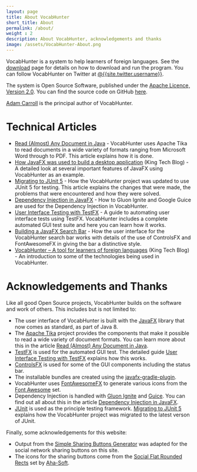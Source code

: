 ```yaml
---
layout: page
title: About VocabHunter
short_title: About
permalink: /about/
weight : 2
description: About VocabHunter, acknowledgements and thanks
image: /assets/VocabHunter-About.png
---
```


VocabHunter is a system to help learners of foreign languages.  See the [download] page for details on how to download and run the program.  You can follow VocabHunter on Twitter at [@{{site.twitter.username}}]({{site.twitter.link}}).

The system is Open Source Software, published under the [Apache Licence, Version 2.0].  You can find the source code on GitHub [here][GitHub].

[Adam Carroll] is the principal author of VocabHunter.

# Technical Articles

* [Read (Almost) Any Document in Java] - VocabHunter uses Apache Tika to read documents in a wide variety of formats ranging from Microsoft Word through to PDF.  This article explains how it is done.
* [How JavaFX was used to build a desktop application] (King Tech Blog) - A detailed look at several important features of JavaFX using VocabHunter as an example.
* [Migrating to JUnit 5] - How the VocabHunter project was updated to use JUnit 5 for testing.  This article explains the changes that were made, the problems that were encountered and how they were solved.
* [Dependency Injection in JavaFX] - How to Gluon Ignite and Google Guice are used for the  Dependency Injection in VocabHunter.
* [User Interface Testing with TestFX] - A guide to automating user interface tests using TestFX.  VocabHunter includes a complete automated GUI test suite and here you can learn how it works.
* [Building a JavaFX Search Bar] - How the user interface for the VocabHunter search bar works with details of the use of ControlsFX and FontAwesomeFX in giving the bar a distinctive style.
* [VocabHunter – A tool for learners of foreign languages] (King Tech Blog) - An introduction to some of the technologies being used in VocabHunter.

# Acknowledgements and Thanks

Like all good Open Source projects, VocabHunter builds on the software and work of others.  This includes but is not limited to:

* The user interface of VocabHunter is built with the [JavaFX] library that now comes as standard, as part of Java 8.
* The [Apache Tika] project provides the components that make it possible to read a wide variety of document formats.  You can learn more about this in the article [Read (Almost) Any Document in Java].
* [TestFX][TestFXProject] is used for the automated GUI test.  The detailed guide [User Interface Testing with TestFX] explains how this works.
* [ControlsFX] is used for some of the GUI components including the status bar.
* The installable bundles are created using the [javafx-gradle-plugin].
* VocabHunter uses [FontAwesomeFX] to generate various icons from the [Font Awesome] set.
* Dependency Injection is handled with [Gluon Ignite] and [Guice].  You can find out all about this in the article [Dependency Injection in JavaFX].
* [JUnit] is used as the principle testing framework.  [Migrating to JUnit 5] explains how the VocabHunter project was migrated to the latest verson of JUnit.

Finally, some acknowledgements for this website:

* Output from the [Simple Sharing Buttons Generator] was adapted for the social network sharing buttons on this site.
* The icons for the sharing buttons come from the [Social Flat Rounded Rects] set by [Aha-Soft].

[Adam Carroll]:https://github.com/AdamCarroll/
[download]:/download
[Apache Licence, Version 2.0]:http://www.apache.org/licenses/LICENSE-2.0
[GitHub]:https://github.com/VocabHunter/VocabHunter

[Dependency Injection in JavaFX]:/2016/11/13/JavaFX-Dependency-Injection.html
[User Interface Testing with TestFX]:/2016/07/27/TestFX.html
[Building a JavaFX Search Bar]:/2017/01/15/Search-Bar.html
[Read (Almost) Any Document in Java]:/2017/04/30/Read-Any-Document-Format.html
[Migrating to JUnit 5]:/2017/10/17/migrating-to-junit-5.html

[VocabHunter – A tool for learners of foreign languages]:https://medium.com/techking/vocabhunter-a-tool-for-learners-of-foreign-languages-55c467a6250c
[How JavaFX was used to build a desktop application]:https://medium.com/techking/how-javafx-was-used-to-build-a-desktop-application-7d4c680d8dc

[JavaFX]:http://www.oracle.com/technetwork/java/javase/overview/javafx-overview-2158620.html
[Apache Tika]:https://tika.apache.org/
[TestFXProject]:https://github.com/TestFX/TestFX
[ControlsFX]:http://fxexperience.com/controlsfx/
[javafx-gradle-plugin]:https://github.com/FibreFoX/javafx-gradle-plugin
[Font Awesome]:https://fortawesome.github.io/Font-Awesome/
[FontAwesomeFX]:https://bitbucket.org/Jerady/fontawesomefx
[Gluon Ignite]:http://gluonhq.com/labs/ignite/
[Guice]:https://github.com/google/guice
[JUnit]:http://junit.org/

[Simple Sharing Buttons Generator]:https://simplesharingbuttons.com/
[Social Flat Rounded Rects]:https://www.iconfinder.com/iconsets/social-flat-rounded-rects
[Aha-Soft]:http://www.aha-soft.com/